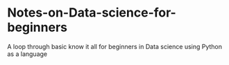 # Notes-on-Data-science-for-beginners

A loop through basic know it all for beginners in Data science using Python as a language


